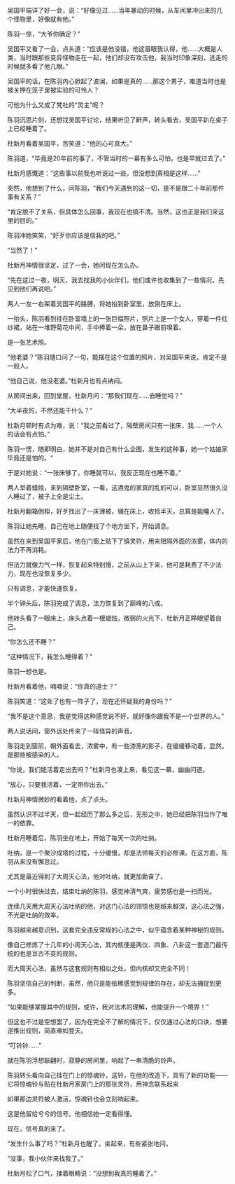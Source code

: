 吴国平端详了好一会，说：“好像见过……当年暴动的时候，从车间里冲出来的几个怪物里，好像就有他。”

陈羽一惊，“大爷你确定？”

吴国平又看了一会，点头道：“应该是他没错，他这眉眼我认得，他……大概是人类，当时跟那些变异怪物走在一起，他们却没有攻击他，我当时印象深刻，逃走的时候就多看了他几眼。”

吴国平的话，在陈羽内心掀起了波澜，如果是真的……那这个男子，难道当时也是被关押在笼子里被实验的可怜人？

可他为什么又成了梵社的“灵主”呢？

陈羽沉思片刻，还想找吴国平讨论，结果听见了鼾声，转头看去，吴国平趴在桌子上已经睡着了。

杜新月看着吴国平，苦笑道：“他的心可真大。”

陈羽道，“毕竟是20年前的事了，不管当时的一幕有多么可怕，也是早就过去了。”

杜新月感慨道：“这些事以前我也听说过一些，但没想到真相是这样……”

突然，他想到了什么，问陈羽，“我们今天遇到的这一切，是不是跟二十年前那件事有关系？”

“肯定脱不了关系，但具体怎么回事，我现在也搞不清。当然，这也正是我们来这里的目的。”

陈羽冲她笑笑，“好歹你应该是信我的吧。”

“当然了！”

杜新月神情很坚定，过了一会，她问现在怎么办。

“先在这过一夜，明天，我去找我的小伙伴们，他们或许也收集到了一些情况，先见到他们再说吧。”

两人一左一右架着吴国平的胳膊，将她抬到卧室里，放倒在床上。

一抬头，陈羽看到挂在卧室墙上的一张巨幅照片，照片上是一个女人，穿着一件红纱裙，站在一堆野菊花中间，手中捧着一朵，放在鼻子跟前嗅着。

是一张艺术照。

“他老婆？”陈羽随口问了一句，能摆在这个位置的照片，对吴国平来说，肯定不是一般人。

“他自己说，他没老婆。”杜新月也有点纳闷。

从房间出来，回到堂屋，杜新月问：“那我们现在……去睡觉吗？”

“大半夜的，不然还能干什么？”

杜新月顿时有点为难，说：“我之前看过了，隔壁房间只有一张床，我……一个人的话会有点怕。”

陈羽一愣，随即明白，她并不是对自己有什么企图，发生的这种事，她一个姑娘家毕竟还是怕的。“

于是对她说：“一张床够了，你睡就可以，我反正现在也睡不着。”

两人举着蜡烛，来到隔壁卧室，一看，这酒鬼的家真的乱的可以，卧室显然很久没人睡过了，被子上全是尘土。

杜新月翻箱倒柜，好歹找出了一床薄被，铺在床上，收拾半天，总算是能睡人了。

陈羽让她先睡，自己在地上随便找了个地方坐下，开始调息。

虽然在来到吴国平家后，他在门窗上贴下了镇灵符，用来阻隔外面的浓雾，体内的法力不再消耗。

但法力就像力气一样，恢复起来特别慢，之前从山上下来，他可是耗费了不少法力，现在也没恢复多少。

只有调息，才能快速恢复。

半个钟头后，陈羽完成了调息，法力恢复到了巅峰的八成。

他转头看了一眼床上，床头点着一根蜡烛，微弱的火光下，杜新月正睁眼望着自己。

“你怎么还不睡？”

“这种情况下，我怎么睡得着？”

陈羽一想也是。

杜新月看着他，喃喃说：“你真的道士？”

陈羽笑道：“这处了也有一阵子了，现在还怀疑我的身份吗？”

“我不是这个意思，我是觉得这种感觉说不好，就好像你跟我不是一个世界的人。”

两人说话间，窗外远处传来了一阵怪异的声音。

陈羽走到窗前，朝外面看去，浓雾中，有一些漆黑的影子，在缓缓移动着，显然，是那些被感染的人。

“你说，我们能活着走出去吗？”杜新月也凑上来，看见这一幕，幽幽问道。

“放心，只要我活着，一定带你出去。”

杜新月神情微妙的看着他，点了点头。

虽然认识不过半天，但一起经历了那么多之后，无形之中，她已经把陈羽当作了唯一的依靠。

杜新月睡着后，陈羽坐在地上，开始了每天一次的吐纳。

吐纳，是一个聚沙成塔的过程，十分缓慢，却是法师每天的必修课。在这方面，陈羽从来没有懈怠过。

尤其是最近得到了大周天心法，他对吐纳，就更加勤奋了。

一个小时很快过去，结束吐纳的陈羽，感觉神清气爽，疲劳感也是一扫而光。

连续几天用大周天心法吐纳的他，对这门心法的领悟也是越来越深，这心法之强，不光是吐纳的效率。

陈羽越来越意识到，这套完全违反常规的心法之中，似乎蕴含着某种神秘的规则。

像自己修炼了十几年的小周天心法，其内核便是两仪、四象、八卦这一套道门最传统的也是亘古不变的规则。

而大周天心法，虽然与这套规则有相似之处，但内核却又完全不同！

陈羽坚信自己的判断，虽然，他只是能依稀感觉到规律的存在，却无法捕捉到更多。

“如果能够掌握其中的规则，或许，我对法术的理解，也能提升一个境界！”

但这也不过是空想罢了，因为在完全不了解的情况下，仅仅通过心法的口诀，想要逆推出规则，简直难如登天。

“叮铃铃……”

就在陈羽浮想联翩时，寂静的房间里，响起了一串清脆的铃声。

陈羽转头看向自己挂在门上的惊魂铃，这铃，在他的改造下，具有了新的功能——它将惊魂铃与贴在杜新月家房门上的那张灵符，用神念联系起来

如果那边灵符被人激活，惊魂铃也会立刻响起来。

这是他留给兮兮的信号。他相信她一定看得懂。

现在，信号真的来了。

“发生什么事了吗？”杜新月也醒了，坐起来，有些紧张地问。

“没事，我小伙伴来找我了。”

杜新月松了口气，揉着眼睛说：“没想到我真的睡着了。”
